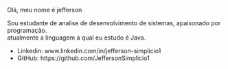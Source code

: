 <p>Olá, meu nome é jefferson</p>

<p>
    Sou estudante de analise de desenvolvimento de sistemas, apaixonado por programação.
    <br>
    atualmente a linguagem a qual eu estudo é Java.
</p>

<p><ul>
<li>Linkedin: www.linkedin.com/in/jefferson-simplicio1</li>
<li>GitHub: https://github.com/JeffersonSimplicio1</li>
</ul>
</p>

